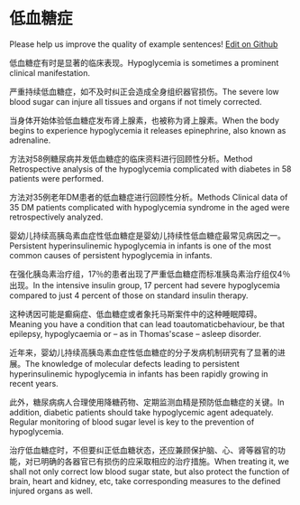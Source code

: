 # 低血糖症

Please help us improve the quality of example sentences! [Edit on Github](https://github.com/jiyushe/jiyu-example-sentence-source/blob/main/chinese/dixuetangzheng.md)

<p><span class="chinese">低血糖症有时是显著的临床表现。</span><span class="english">Hypoglycemia is sometimes a prominent clinical manifestation.</span></p>

<p><span class="chinese">严重持续低血糖症，如不及时纠正会造成全身组织器官损伤。</span><span class="english">The severe low blood sugar can injure all tissues and organs if not timely corrected.</span></p>

<p><span class="chinese">当身体开始体验低血糖症发布肾上腺素，也被称为肾上腺素。</span><span class="english">When the body begins to experience hypoglycemia it releases epinephrine, also known as adrenaline.</span></p>

<p><span class="chinese">方法对58例糖尿病并发低血糖症的临床资料进行回顾性分析。</span><span class="english">Method Retrospective analysis of the hypoglycemia complicated with diabetes in 58 patients were performed.</span></p>

<p><span class="chinese">方法对35例老年DM患者的低血糖症进行回顾性分析。</span><span class="english">Methods Clinical data of 35 DM patients complicated with hypoglycemia syndrome in the aged were retrospectively analyzed.</span></p>

<p><span class="chinese">婴幼儿持续高胰岛素血症性低血糖症是婴幼儿持续性低血糖症最常见病因之一。</span><span class="english">Persistent hyperinsulinemic hypoglycemia in infants is one of the most common causes of persistent hypoglycemia in infants.</span></p>

<p><span class="chinese">在强化胰岛素治疗组，17％的患者出现了严重低血糖症而标准胰岛素治疗组仅4％出现。</span><span class="english">In the intensive insulin group, 17 percent had severe hypoglycemia compared to just 4 percent of those on standard insulin therapy.</span></p>

<p><span class="chinese">这种诱因可能是癫痫症、低血糖症或者象托马斯案件中的这种睡眠障碍。</span><span class="english">Meaning you have a condition that can lead toautomaticbehaviour, be that epilepsy, hypoglycaemia or – as in Thomas'scase – asleep disorder.</span></p>

<p><span class="chinese">近年来，婴幼儿持续高胰岛素血症性低血糖症的分子发病机制研究有了显著的进展。</span><span class="english">The knowledge of molecular defects leading to persistent hyperinsulinemic hypoglycemia in infants has been rapidly growing in recent years.</span></p>

<p><span class="chinese">此外，糖尿病病人合理使用降糖药物、定期监测血精是预防低血糖症的关键。</span><span class="english">In addition, diabetic patients should take hypoglycemic agent adequately. Regular monitoring of blood sugar level is key to the prevention of hypoglycemia.</span></p>

<p><span class="chinese">治疗低血糖症时，不但要纠正低血糖状态，还应兼顾保护脑、心、肾等器官的功能，对已明确的各器官已有损伤的应采取相应的治疗措施。</span><span class="english">When treating it, we shall not only correct low blood sugar state, but also protect the function of brain, heart and kidney, etc, take corresponding measures to the defined injured organs as well.</span></p>

